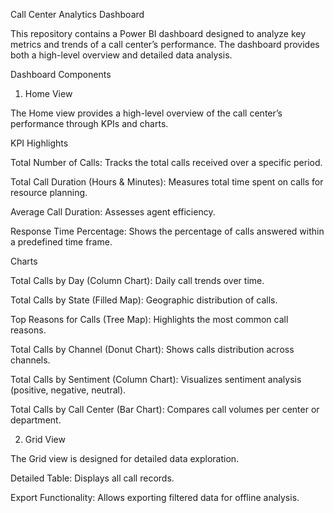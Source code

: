 Call Center Analytics Dashboard

This repository contains a Power BI dashboard designed to analyze key metrics and trends of a call center’s performance. The dashboard provides both a high-level overview and detailed data analysis.

Dashboard Components
1. Home View

The Home view provides a high-level overview of the call center’s performance through KPIs and charts.

KPI Highlights

Total Number of Calls: Tracks the total calls received over a specific period.

Total Call Duration (Hours & Minutes): Measures total time spent on calls for resource planning.

Average Call Duration: Assesses agent efficiency.

Response Time Percentage: Shows the percentage of calls answered within a predefined time frame.

Charts

Total Calls by Day (Column Chart): Daily call trends over time.

Total Calls by State (Filled Map): Geographic distribution of calls.

Top Reasons for Calls (Tree Map): Highlights the most common call reasons.

Total Calls by Channel (Donut Chart): Shows calls distribution across channels.

Total Calls by Sentiment (Column Chart): Visualizes sentiment analysis (positive, negative, neutral).

Total Calls by Call Center (Bar Chart): Compares call volumes per center or department.

2. Grid View

The Grid view is designed for detailed data exploration.

Detailed Table: Displays all call records.

Export Functionality: Allows exporting filtered data for offline analysis.
